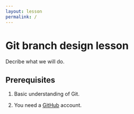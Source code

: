 ```yaml
---
layout: lesson
permalink: /
---
```


# Git branch design lesson

Decribe what we will do.


## Prerequisites

1. Basic understanding of Git.

2. You need a [GitHub](https://github.com) account.
